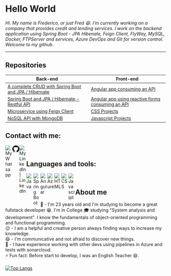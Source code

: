 # Hello World

*Hi. My name is Frederico, or just Fred 😄. I’m currently working on a company that provides credit and lending services. I work on the backend application using Spring Boot - JPA Hibenate, Feign Client, FlyWay, MySQL, Docker, FTPServer and services, Azure DevOps and Git for version control. Welcome to my github.*

<hr>

## Repositories

Back-end | Front-end
------------ | -------------
[A complete CRUD with Spring Boot and JPA / Hibernate](https://github.com/fred1895/cursomvc)| [Angular app consuming an API](https://github.com/fred1895/angular-clientes-app)
[Spring Boot and JPA / Hibernate - Restful API](https://github.com/fred1895/spring-angular-clientes_project)| [Angular app using reactive forms consuming an API](https://github.com/fred1895/front-agenda-angular)
[Microservice using Feign Client](https://github.com/fred1895/feign-client-viacep)| [CSS Projects](https://github.com/fred1895/css_study)
[NoSQL API with MongoDB](https://github.com/fred1895/mongodb-springboot)| [Javascript Projects](https://github.com/fred1895/js_study)


## Contact with me:

[<img align="left" alt="MyWhatsapp" width="22px" src="https://github.com/fred1895/fred1895/logos/whatsapp.svg?raw=true" />][whatsapp]
[<img align="left" alt="MyGitHub | GitHub" width="22px" src="logos/github.svg?raw=true" />][github]
[<img align="left" alt="MyLinkedIn | LinkedIn" width="22px" src="https://simpleicons.org/icons/linkedin.svg" />][linkedin]

<br>

## Languages and tools:

<img align="left" alt="Java" width="22px" src="https://simpleicons.org/icons/java.svg" />
<img align="left" alt="Spring Boot" width="22px" src="https://simpleicons.org/icons/spring.svg" />
<img align="left" alt="Angular" width="22px" src="https://simpleicons.org/icons/angular.svg" />
<img align="left" alt="Azure" width="22px" src="https://simpleicons.org/icons/azuredevops.svg" />
<img align="left" alt="HTML" width="22px" src="https://simpleicons.org/icons/html5.svg" />
<img align="left" alt="CSS" width="22px" src="https://simpleicons.org/icons/css3.svg" />
<img align="left" alt="Javascript" width="22px" src="https://simpleicons.org/icons/javascript.svg" />

<br>

## About me
  💬 - I'm 23 years old and I'm studying to become a great fullstack developer 😁. I'm in College 🎓 studying "System analysis and development". I know the fundamentals of object-oriented programming and functional programming.
 </br>
 😉 - I am a helpful and creative person always finding ways to increase my knowledge. 
 <br>
 😄 - I'm communicative and not afraid to discover new things.
 <br>
 👯 - I have experience working with other devs using pipelines in Azure and tests with sonarcloud.
 </br>
 ⚡ Fun fact: Before start to develop, I was an English Teacher 😄.
 </br></br>
 [![Top Langs](https://github-readme-stats.vercel.app/api/top-langs/?username=fred1895&layout=compact)](https://github.com/fred1895?tab=repositories)

[whatsapp]: https://api.whatsapp.com/send?phone=5522988496738
[linkedin]: https://www.linkedin.com/in/frederico-almeida-860b6814b/
[github]: https://github.com/fred1895?tab=repositories

<!--
**fred1895/fred1895** is a ✨ _special_ ✨ repository because its `README.md` (this file) appears on your GitHub profile.

Here are some ideas to get you started:


- 🌱 I’m currently learning ...
- 👯 I’m looking to collaborate on ...
- 🤔 I’m looking for help with ...
- 💬 Ask me about ...
- 📫 How to reach me: ...
- 😄 Pronouns: ...
- ⚡ Fun fact: ...
-->

